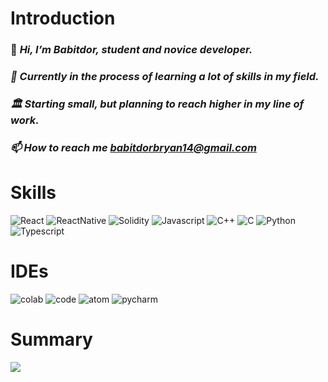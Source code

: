 # Introduction
### 👋 <i>Hi, I’m Babitdor, student and novice developer.
### 📜 Currently in the process of learning a lot of skills in my field. 
     
### 🏛️ Starting small, but planning to reach higher in my line of work.
     

### 📫 How to reach me babitdorbryan14@gmail.com</i>

# Skills
![React](https://img.shields.io/badge/React-20232A?style=for-the-badge&logo=react&logoColor=61DAFB)
![ReactNative](https://img.shields.io/badge/React_Native-20232A?style=for-the-badge&logo=react&logoColor=61DAFB)
![Solidity](https://img.shields.io/badge/Solidity-e6e6e6?style=for-the-badge&logo=solidity&logoColor=black)
![Javascript](https://img.shields.io/badge/JavaScript-323330?style=for-the-badge&logo=javascript&logoColor=F7DF1E)
![C++](https://img.shields.io/badge/C%2B%2B-00599C?style=for-the-badge&logo=c%2B%2B&logoColor=white)
![C](https://img.shields.io/badge/C-00599C?style=for-the-badge&logo=c&logoColor=white)
![Python](https://img.shields.io/badge/Python-FFD43B?style=for-the-badge&logo=python&logoColor=blue)
![Typescript](https://img.shields.io/badge/TypeScript-007ACC?style=for-the-badge&logo=typescript&logoColor=white)

# IDEs
![colab](https://img.shields.io/badge/Colab-F9AB00?style=for-the-badge&logo=googlecolab&color=525252)
![code](https://img.shields.io/badge/Visual_Studio_Code-0078D4?style=for-the-badge&logo=visual%20studio%20code&logoColor=white)
![atom](https://img.shields.io/badge/Atom-66595C?style=for-the-badge&logo=Atom&logoColor=white)
![pycharm](https://img.shields.io/badge/PyCharm-000000.svg?&style=for-the-badge&logo=PyCharm&logoColor=white)

# Summary
![](https://github-profile-summary-cards.vercel.app/api/cards/profile-details?username=Babitdor&theme=vue)

<!---
Babitdor/Babitdor is a ✨ special ✨ repository because its `README.md` (this file) appears on your GitHub profile.
You can click the Preview link to take a look at your changes.
--->
